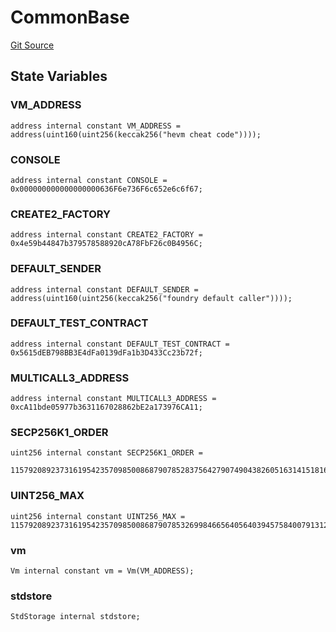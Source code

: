 # CommonBase
[Git Source](https://github.com/dustinstacy/boncurs/blob/8dd3d6e20d7e085dbf2dccdde2c14001616467cf/lib/forge-std/src/Base.sol)


## State Variables
### VM_ADDRESS

```solidity
address internal constant VM_ADDRESS = address(uint160(uint256(keccak256("hevm cheat code"))));
```


### CONSOLE

```solidity
address internal constant CONSOLE = 0x000000000000000000636F6e736F6c652e6c6f67;
```


### CREATE2_FACTORY

```solidity
address internal constant CREATE2_FACTORY = 0x4e59b44847b379578588920cA78FbF26c0B4956C;
```


### DEFAULT_SENDER

```solidity
address internal constant DEFAULT_SENDER = address(uint160(uint256(keccak256("foundry default caller"))));
```


### DEFAULT_TEST_CONTRACT

```solidity
address internal constant DEFAULT_TEST_CONTRACT = 0x5615dEB798BB3E4dFa0139dFa1b3D433Cc23b72f;
```


### MULTICALL3_ADDRESS

```solidity
address internal constant MULTICALL3_ADDRESS = 0xcA11bde05977b3631167028862bE2a173976CA11;
```


### SECP256K1_ORDER

```solidity
uint256 internal constant SECP256K1_ORDER =
    115792089237316195423570985008687907852837564279074904382605163141518161494337;
```


### UINT256_MAX

```solidity
uint256 internal constant UINT256_MAX = 115792089237316195423570985008687907853269984665640564039457584007913129639935;
```


### vm

```solidity
Vm internal constant vm = Vm(VM_ADDRESS);
```


### stdstore

```solidity
StdStorage internal stdstore;
```


